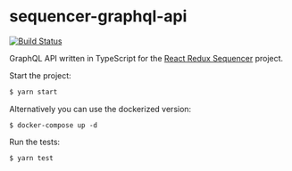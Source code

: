 # sequencer-graphql-api
[![Build Status](https://travis-ci.org/glimberger/sequencer-graphql-api.svg?branch=master)](https://travis-ci.org/glimberger/sequencer-graphql-api)

GraphQL API written in TypeScript for the [React Redux Sequencer](https://github.com/glimberger/react-redux-sequencer) project.

Start the project:
```bash
$ yarn start
```

Alternatively you can use the dockerized version:
```docker
$ docker-compose up -d
```

Run the tests:
```bash
$ yarn test
```

